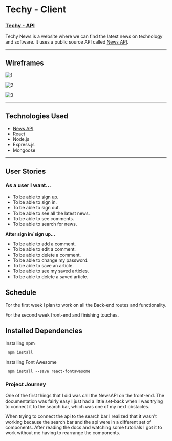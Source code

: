 # Techy - Client
### <a href='https://github.com/ange1026/Techy-API'>Techy - API</a>

Techy News is a website where we can find the latest news on technology and software. It uses a public source API called <a href='https://newsapi.org/'>News API</a>.

<hr>

## Wireframes
![1](https://media.git.generalassemb.ly/user/45071/files/150a9ea4-0e4b-4d54-8421-0a7ce87ad06c)

![2](https://media.git.generalassemb.ly/user/45071/files/e6d88fe1-501f-47a7-b045-33f651ebd4bf)

![3](https://media.git.generalassemb.ly/user/45071/files/c1073af3-ff3d-427e-8053-67aa7bd117ec)


<hr>

## Technologies Used

- <a href='https://newsapi.org/'>News API</a>
- React
- Node.js
- Express.js
- Mongoose

<hr>

## User Stories

### As a user I want...
- To be able to sign up.
- To be able to sign in.
- To be able to sign out.
- To be able to see all the latest news.
- To be able to see comments.
- To be able to search for news.

<b>After sign in/ sign up...</b>

- To be able to add a comment.
- To be able to edit a comment.
- To be able to delete a comment.
- To be able to change my password.
- To be able to save an article.
- To be able to see my saved articles.
- To be able to delete a saved article.

## Schedule

For the first week I plan to work on all the Back-end routes and functionality.

For the second week front-end and finishing touches.

## Installed Dependencies

Installing npm
```
 npm install
```
Installing Font Awesome
```
 npm install --save react-fontawesome
```
### Project Journey

One of the first things that I did was call the NewsAPI on the front-end. The documentation was fairly easy I just had a little set-back when I was trying to connect it to the search bar, which was one of my next obstacles.

When trying to connect the api to the search bar I realized that it wasn't working because the search bar and the api were in a different set of components. After reading the docs and watching some tutorials I got it to work without me having to rearrange the components.

